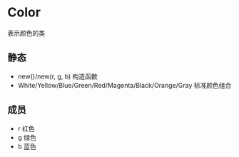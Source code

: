 # Color

表示颜色的类

## 静态
* new()/new(r, g, b)    构造函数
* White/Yellow/Blue/Green/Red/Magenta/Black/Orange/Gray 标准颜色组合

## 成员
* r 红色
* g 绿色
* b 蓝色